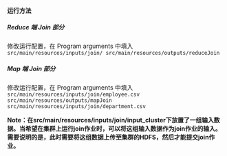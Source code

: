 #### 运行方法

##### Reduce 端 Join 部分

修改运行配置，在 Program arguments  中填入 `src/main/resources/inputs/join/ src/main/resources/outputs/reduceJoin`

##### Map 端 Join 部分

修改运行配置，在 Program arguments  中填入 `src/main/resources/inputs/join/employee.csv src/main/resources/outputs/mapJoin src/main/resources/inputs/join/department.csv`

**Note：在src/main/resources/inputs/join/input_cluster下放置了一组输入数据。当希望在集群上运行join作业时，可以将这组输入数据作为join作业的输入。需要说明的是，此时需要将这组数据上传至集群的HDFS，然后才能提交join作业。**